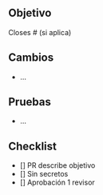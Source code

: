 ## Objetivo
Closes #<id> (si aplica)

## Cambios
- ...

## Pruebas
- ...

## Checklist
- [] PR describe objetivo
- [] Sin secretos
- [] Aprobación 1 revisor
